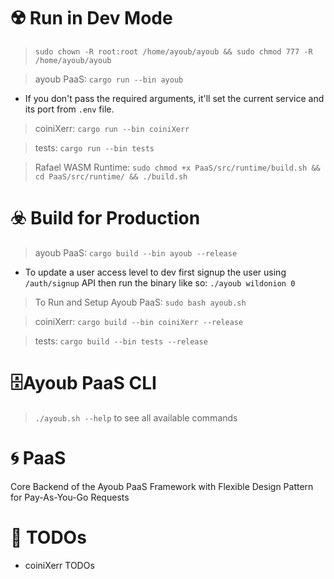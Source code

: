 

# ☢️ Run in Dev Mode

> ```sudo chown -R root:root /home/ayoub/ayoub && sudo chmod 777 -R /home/ayoub/ayoub```

> ayoub PaaS: ```cargo run --bin ayoub``` 

* If you don't pass the required arguments, it'll set the current service and its port from `.env` file.

> coiniXerr: ```cargo run --bin coiniXerr```

> tests: ```cargo run --bin tests```

> Rafael WASM Runtime: ```sudo chmod +x PaaS/src/runtime/build.sh && cd PaaS/src/runtime/ && ./build.sh```

# ☣️ Build for Production

> ayoub PaaS: ```cargo build --bin ayoub --release```

* To update a user access level to dev first signup the user using `/auth/signup` API then run the binary like so: `./ayoub wildonion 0`

> To Run and Setup Ayoub PaaS: ```sudo bash ayoub.sh```

> coiniXerr: ```cargo build --bin coiniXerr --release```

> tests: ```cargo build --bin tests --release```

# 🗄️Ayoub PaaS CLI

> ```./ayoub.sh --help``` to see all available commands

# 🌀 PaaS 

Core Backend of the Ayoub PaaS Framework with Flexible Design Pattern for Pay-As-You-Go Requests  

# 📌 TODOs

* coiniXerr TODOs